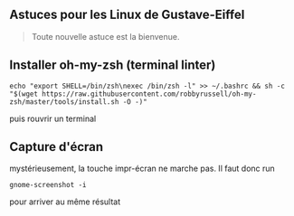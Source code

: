 ## Astuces pour les Linux de Gustave-Eiffel

> Toute nouvelle astuce est la bienvenue.

## Installer oh-my-zsh (terminal linter)

```
echo "export SHELL=/bin/zsh\nexec /bin/zsh -l" >> ~/.bashrc && sh -c "$(wget https://raw.githubusercontent.com/robbyrussell/oh-my-zsh/master/tools/install.sh -O -)"
```

puis rouvrir un terminal

## Capture d'écran

mystérieusement, la touche impr-écran ne marche pas. Il faut donc run

```
gnome-screenshot -i
```
pour arriver au même résultat
